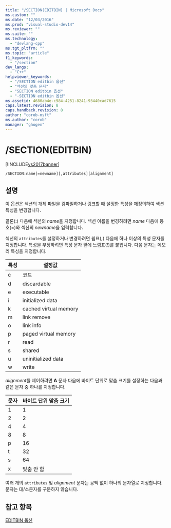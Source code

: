 ```yaml
---
title: "/SECTION(EDITBIN) | Microsoft Docs"
ms.custom: ""
ms.date: "12/03/2016"
ms.prod: "visual-studio-dev14"
ms.reviewer: ""
ms.suite: ""
ms.technology: 
  - "devlang-cpp"
ms.tgt_pltfrm: ""
ms.topic: "article"
f1_keywords: 
  - "/section"
dev_langs: 
  - "C++"
helpviewer_keywords: 
  - "/SECTION editbin 옵션"
  - "섹션의 맞춤 문자"
  - "SECTION editbin 옵션"
  - "-SECTION editbin 옵션"
ms.assetid: 4680ab4e-c984-4251-8241-93440cad7615
caps.latest.revision: 8
caps.handback.revision: 8
author: "corob-msft"
ms.author: "corob"
manager: "ghogen"
---
```

# /SECTION(EDITBIN)
[!INCLUDE[vs2017banner](../../assembler/inline/includes/vs2017banner.md)]

```  
/SECTION:name[=newname][,attributes][alignment]  
```  
  
## 설명  
 이 옵션은 섹션의 개체 파일을 컴파일하거나 링크할 때 설정한 특성을 재정의하여 섹션 특성을 변경합니다.  
  
 콜론\(**:**\) 다음에 섹션의 *name*을 지정합니다.  섹션 이름을 변경하려면 *name* 다음에 등호\(\=\)와 섹션의 *newname*을 입력합니다.  
  
 섹션의 `attributes`를 설정하거나 변경하려면 쉼표\(**,**\) 다음에 하나 이상의 특성 문자를 지정합니다.  특성을 부정하려면 특성 문자 앞에 느낌표\(\!\)를 붙입니다.  다음 문자는 메모리 특성을 지정합니다.  
  
|특성|설정값|  
|--------|---------|  
|c|코드|  
|d|discardable|  
|e|executable|  
|i|initialized data|  
|k|cached virtual memory|  
|m|link remove|  
|o|link info|  
|p|paged virtual memory|  
|r|read|  
|s|shared|  
|u|uninitialized data|  
|w|write|  
  
 *alignment*를 제어하려면 **A** 문자 다음에 바이트 단위로 맞춤 크기를 설정하는 다음과 같은 문자 중 하나를 지정합니다.  
  
|문자|바이트 단위 맞춤 크기|  
|--------|------------------|  
|1|1|  
|2|2|  
|4|4|  
|8|8|  
|p|16|  
|t|32|  
|s|64|  
|x|맞춤 안 함|  
  
 여러 개의 `attributes` 및 *alignment* 문자는 공백 없이 하나의 문자열로 지정합니다.  문자는 대\/소문자를 구분하지 않습니다.  
  
## 참고 항목  
 [EDITBIN 옵션](../../build/reference/editbin-options.md)